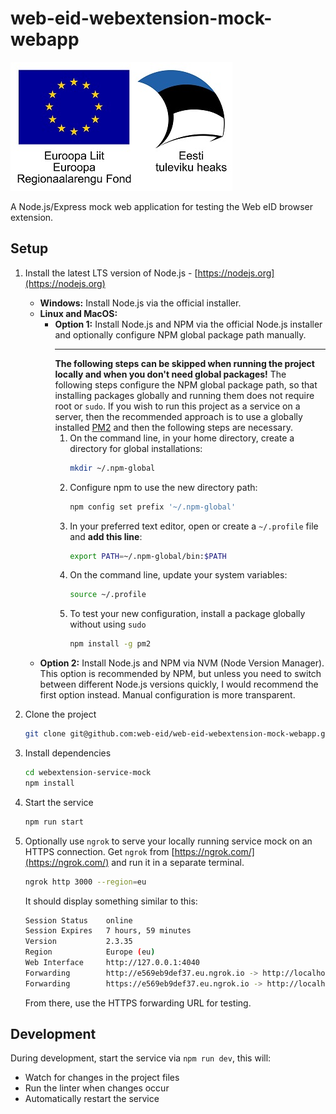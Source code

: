 # web-eid-webextension-mock-webapp

![European Regional Development Fund](https://github.com/open-eid/DigiDoc4-Client/blob/master/client/images/EL_Regionaalarengu_Fond.png)

A Node.js/Express mock web application for testing the Web eID browser extension.

## Setup

1. Install the latest LTS version of Node.js - [https://nodejs.org](https://nodejs.org)
    - **Windows:** Install Node.js via the official installer.
    - **Linux and MacOS:**
      - **Option 1:** Install Node.js and NPM via the official Node.js installer and optionally configure NPM global package path manually.
        ___
        **The following steps can be skipped when running the project locally and when you don't need global packages!**
        The following steps configure the NPM global package path, so that installing packages globally and running them does not require root or `sudo`.
        If you wish to run this project as a service on a server, then the recommended approach is to use a globally installed [PM2](https://pm2.keymetrics.io) and then the following steps are necessary.
        1. On the command line, in your home directory, create a directory for global installations:
            ```bash
            mkdir ~/.npm-global
            ```
        2. Configure npm to use the new directory path:
            ```bash
            npm config set prefix '~/.npm-global'
            ```
        3. In your preferred text editor, open or create a `~/.profile` file and **add this line**:
            ```bash
            export PATH=~/.npm-global/bin:$PATH
            ```
        4. On the command line, update your system variables:
            ```bash
            source ~/.profile
            ```
        6. To test your new configuration, install a package globally without using `sudo`
            ```bash
            npm install -g pm2
            ```
    - **Option 2:** Install Node.js and NPM via NVM (Node Version Manager).
      This option is recommended by NPM, but unless you need to switch between different Node.js versions quickly, I would recommend the first option instead.
      Manual configuration is more transparent.

2. Clone the project
    ```bash
    git clone git@github.com:web-eid/web-eid-webextension-mock-webapp.git
    ```
3. Install dependencies
    ```bash
    cd webextension-service-mock
    npm install
    ```
3. Start the service
    ```bash
    npm run start
    ```
4. Optionally use `ngrok` to serve your locally running service mock on an HTTPS connection.
    Get `ngrok` from [https://ngrok.com/](https://ngrok.com/) and run it in a separate terminal.
    ```bash
    ngrok http 3000 --region=eu
    ```
    It should display something similar to this:
    ```bash
    Session Status    online
    Session Expires   7 hours, 59 minutes
    Version           2.3.35
    Region            Europe (eu)
    Web Interface     http://127.0.0.1:4040
    Forwarding        http://e569eb9def37.eu.ngrok.io -> http://localhost:3000
    Forwarding        https://e569eb9def37.eu.ngrok.io -> http://localhost:3000
    ```
    From there, use the HTTPS forwarding URL for testing.

## Development

During development, start the service via `npm run dev`, this will:

- Watch for changes in the project files
- Run the linter when changes occur
- Automatically restart the service
